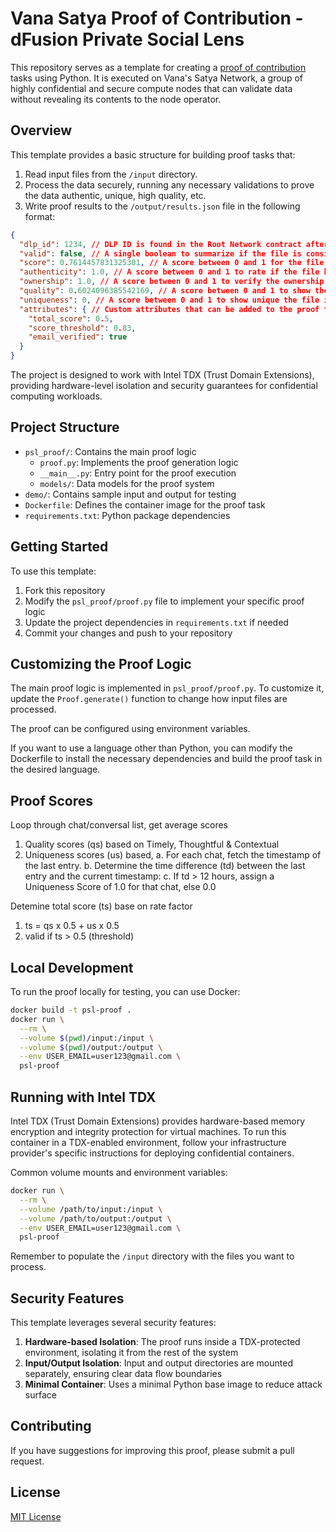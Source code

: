 # Vana Satya Proof of Contribution - dFusion Private Social Lens

This repository serves as a template for creating a [proof of contribution](https://docs.vana.org/vana/core-concepts/key-elements/proof-of-contribution) tasks using Python. It is executed on Vana's Satya Network, a group of highly confidential and secure compute nodes that can validate data without revealing its contents to the node operator.

## Overview

This template provides a basic structure for building proof tasks that:

1. Read input files from the `/input` directory.
2. Process the data securely, running any necessary validations to prove the data authentic, unique, high quality, etc.
3. Write proof results to the `/output/results.json` file in the following format:

```json
{
  "dlp_id": 1234, // DLP ID is found in the Root Network contract after the DLP is registered
  "valid": false, // A single boolean to summarize if the file is considered valid in this DLP
  "score": 0.7614457831325301, // A score between 0 and 1 for the file, used to determine how valuable the file is. This can be an aggregation of the individual scores below.
  "authenticity": 1.0, // A score between 0 and 1 to rate if the file has been tampered with
  "ownership": 1.0, // A score between 0 and 1 to verify the ownership of the file
  "quality": 0.6024096385542169, // A score between 0 and 1 to show the quality of the file
  "uniqueness": 0, // A score between 0 and 1 to show unique the file is, compared to others in the DLP
  "attributes": { // Custom attributes that can be added to the proof to provide extra context about the encrypted file
    "total_score": 0.5,
    "score_threshold": 0.83,
    "email_verified": true
  }
}
```

The project is designed to work with Intel TDX (Trust Domain Extensions), providing hardware-level isolation and security guarantees for confidential computing workloads.

## Project Structure

- `psl_proof/`: Contains the main proof logic
    - `proof.py`: Implements the proof generation logic
    - `__main__.py`: Entry point for the proof execution
    - `models/`: Data models for the proof system
- `demo/`: Contains sample input and output for testing
- `Dockerfile`: Defines the container image for the proof task
- `requirements.txt`: Python package dependencies

## Getting Started

To use this template:

1. Fork this repository
2. Modify the `psl_proof/proof.py` file to implement your specific proof logic
3. Update the project dependencies in `requirements.txt` if needed
4. Commit your changes and push to your repository

## Customizing the Proof Logic

The main proof logic is implemented in `psl_proof/proof.py`. To customize it, update the `Proof.generate()` function to change how input files are processed.

The proof can be configured using environment variables.

If you want to use a language other than Python, you can modify the Dockerfile to install the necessary dependencies and build the proof task in the desired language.

## Proof Scores

Loop through chat/conversal list, get average scores
1. Quality scores (qs) based on Timely, Thoughtful & Contextual
2. Uniqueness scores (us) based,
   a. For each chat, fetch the timestamp of the last entry.
   b. Determine the time difference (td) between the last entry and the current timestamp:
   c. If td > 12 hours, assign a Uniqueness Score of 1.0 for that chat, else 0.0

Detemine total score (ts) base on rate factor
1. ts = qs x 0.5 + us x 0.5
2. valid if ts > 0.5 (threshold)


## Local Development

To run the proof locally for testing, you can use Docker:

```bash
docker build -t psl-proof .
docker run \
  --rm \
  --volume $(pwd)/input:/input \
  --volume $(pwd)/output:/output \
  --env USER_EMAIL=user123@gmail.com \
  psl-proof
```

## Running with Intel TDX

Intel TDX (Trust Domain Extensions) provides hardware-based memory encryption and integrity protection for virtual machines. To run this container in a TDX-enabled environment, follow your infrastructure provider's specific instructions for deploying confidential containers.

Common volume mounts and environment variables:

```bash
docker run \
  --rm \
  --volume /path/to/input:/input \
  --volume /path/to/output:/output \
  --env USER_EMAIL=user123@gmail.com \
  psl-proof
```

Remember to populate the `/input` directory with the files you want to process.

## Security Features

This template leverages several security features:

1. **Hardware-based Isolation**: The proof runs inside a TDX-protected environment, isolating it from the rest of the system
2. **Input/Output Isolation**: Input and output directories are mounted separately, ensuring clear data flow boundaries
3. **Minimal Container**: Uses a minimal Python base image to reduce attack surface

## Contributing

If you have suggestions for improving this proof, please submit a pull request.

## License

[MIT License](LICENSE)